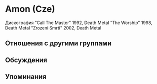 # Amon (Cze)

Дискография
"Call The Master" 1992, Death Metal
"The Worship" 1998, Death Metal
"Zrozeni Smrti" 2002, Death Metal

## Отношения с другими группами


## Обсуждения


## Упоминания


